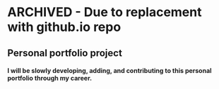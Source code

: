 # ARCHIVED - Due to replacement with github.io repo #

## Personal portfolio project ##

#### I will be slowly developing, adding, and contributing to this personal portfolio through my career. ####
